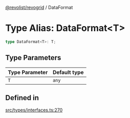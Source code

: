 [@revolist/revogrid](README.md) / DataFormat

# Type Alias: DataFormat\<T\>

```ts
type DataFormat<T>: T;
```

## Type Parameters

| Type Parameter | Default type |
| ------ | ------ |
| `T` | `any` |

## Defined in

[src/types/interfaces.ts:270](https://github.com/revolist/revogrid/blob/4b01754704358a4c5d2c901c2c25a863bb4fded2/src/types/interfaces.ts#L270)
